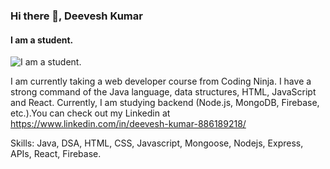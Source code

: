 ### Hi there 👋, Deevesh Kumar
#### I am a student.
![I am a student.](https://media.licdn.com/dms/image/D4D16AQHqIhOwVBxpxw/profile-displaybackgroundimage-shrink_350_1400/0/1684664783815?e=1701907200&v=beta&t=yOcASvUq2WT-YO-CIruRNGMat5dA4zZMtzUvb0Apm-I)

I am currently taking a web developer course from Coding Ninja. I have a strong command of the Java language, data structures, HTML, JavaScript and React. Currently, I am studying backend (Node.js, MongoDB, Firebase, etc.).You can check out my Linkedin at https://www.linkedin.com/in/deevesh-kumar-886189218/

Skills: Java, DSA, HTML, CSS, Javascript, Mongoose, Nodejs, Express, APIs, React, Firebase.
